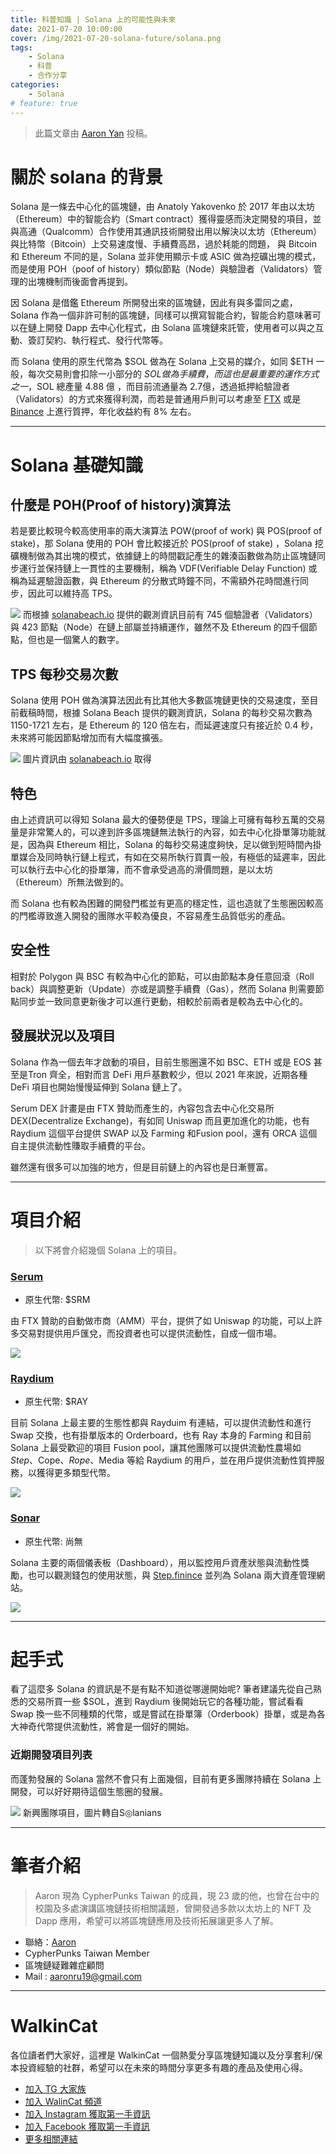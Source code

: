 ```yaml
---
title: 科普知識 | Solana 上的可能性與未來
date: 2021-07-20 10:00:00
cover: /img/2021-07-20-solana-future/solana.png
tags:
    - Solana
    - 科普
    - 合作分享
categories:
    - Solana
# feature: true
---
```


> 此篇文章由 [Aaron Yan](https://t.me/AaronYan) 投稿。

# 關於 solana 的背景

Solana 是一條去中心化的區塊鏈，由 Anatoly Yakovenko 於 2017 年由以太坊（Ethereum）中的智能合約（Smart contract）獲得靈感而決定開發的項目，並與高通（Qualcomm）合作使用其通訊技術開發出用以解決以太坊（Ethereum）與比特幣（Bitcoin）上交易速度慢、手續費高昂，過於耗能的問題， 與 Bitcoin 和 Ethereum 不同的是，Solana 並非使用顯示卡或 ASIC 做為挖礦出塊的模式，而是使用 POH（poof of history）類似節點（Node）與驗證者（Validators）管理的出塊機制而後面會再提到。

因 Solana 是借鑑 Ethereum 所開發出來的區塊鏈，因此有與多雷同之處，Solana 作為一個非許可制的區塊鏈，同樣可以撰寫智能合約，智能合約意味著可以在鏈上開發 Dapp 去中心化程式，由 Solana 區塊鏈來託管，使用者可以與之互動、簽訂契約、執行程式、發行代幣等。

而 Solana 使用的原生代幣為 $SOL 做為在 Solana 上交易的媒介，如同 $ETH 一般，每次交易則會扣除一小部分的 $SOL 做為手續費，而這也是最重要的運作方式之一，$SOL 總產量 4.88 億 ，而目前流通量為 2.7億，透過抵押給驗證者（Validators）的方式來獲得利潤，而若是普通用戶則可以考慮至 [FTX](https://ftx.com/#a=2023804) 或是 [Binance](https://www.binance.com/) 上進行質押，年化收益約有 8% 左右。

--- 
# Solana 基礎知識
## 什麼是 POH(Proof of history)演算法
若是要比較現今較高使用率的兩大演算法 POW(proof of work) 與 POS(proof of stake)，那 Solana 使用的 POH 會比較接近於 POS(proof of stake) ，Solana 挖礦機制做為其出塊的模式，依據鏈上的時間戳記產生的雜湊函數做為防止區塊鏈同步運行並保持鏈上一貫性的主要機制，稱為 VDF(Verifiable Delay Function) 或稱為延遲驗證函數，與 Ethereum 的分散式時鐘不同，不需額外花時間進行同步，因此可以維持高 TPS。

![](https://i.imgur.com/rTopYLo.jpg)
而根據 [solanabeach.io](https://solanabeach.io/) 提供的觀測資訊目前有 745 個驗證者（Validators）與 423 節點（Node）在鏈上部屬並持續運作，雖然不及 Ethereum 的四千個節點，但也是一個驚人的數字。

## TPS 每秒交易次數
Solana 使用 POH 做為演算法因此有比其他大多數區塊鏈更快的交易速度，至目前截稿時間，根據 Solana Beach 提供的觀測資訊，Solana 的每秒交易次數為 1150-1721 左右，是 Ethereum 的 120 倍左右，而延遲速度只有接近於 0.4 秒，未來將可能因節點增加而有大幅度擴張。

![](https://i.imgur.com/ikZeovo.jpg)
圖片資訊由 [solanabeach.io](https://solanabeach.io/) 取得

## 特色
由上述資訊可以得知 Solana 最大的優勢便是 TPS，理論上可擁有每秒五萬的交易量是非常驚人的，可以達到許多區塊鏈無法執行的內容，如去中心化掛單簿功能就是，因為與 Ethereum 相比，Solana 的每秒交易速度夠快，足以做到短時間內掛單媒合及同時執行鏈上程式，有如在交易所執行買賣一般，有極低的延遲率，因此可以執行去中心化的掛單簿，而不會承受過高的滑價問題，是以太坊（Ethereum）所無法做到的。

而 Solana 也有較為困難的開發門檻並有更高的穩定性，這也造就了生態圈因較高的門檻導致進入開發的團隊水平較為優良，不容易產生品質低劣的產品。

## 安全性
相對於 Polygon 與 BSC 有較為中心化的節點，可以由節點本身任意回滾（Roll back）與調整更新（Update）亦或是調整手續費（Gas），然而 Solana 則需要節點同步並一致同意更新後才可以進行更動，相較於前兩者是較為去中心化的。

## 發展狀況以及項目

Solana 作為一個去年才啟動的項目，目前生態圈還不如 BSC、ETH 或是 EOS 甚至是Tron 齊全，相對而言 DeFi 用戶基數較少，但以 2021 年來說，近期各種 DeFi 項目也開始慢慢延伸到 Solana 鏈上了。

Serum DEX 計畫是由 FTX 贊助而產生的，內容包含去中心化交易所 DEX(Decentralize Exchange)，有如同 Uniswap 而且更加進化的功能，也有 Raydium 這個平台提供 SWAP 以及 Farming 和Fusion pool，還有 ORCA 這個自主提供流動性賺取手續費的平台。

雖然還有很多可以加強的地方，但是目前鏈上的內容也是日漸豐富。

---
# 項目介紹

> 以下將會介紹幾個 Solana 上的項目。

### [Serum](https://swap.projectserum.com/)
- 原生代幣: $SRM

由 FTX 贊助的自動做市商（AMM）平台，提供了如 Uniswap 的功能，可以上許多交易對提供用戶匯兌，而投資者也可以提供流動性，自成一個市場。

![](https://i.imgur.com/9tlidXe.jpg)

### [Raydium](https://raydium.io/)
- 原生代幣: $RAY

目前 Solana 上最主要的生態性都與 Rayduim 有連結，可以提供流動性和進行 Swap 交換，也有掛單版本的 Orderboard，也有 Ray 本身的 Farming 和目前 Solana 上最受歡迎的項目 Fusion pool，讓其他團隊可以提供流動性農場如 $Step、$Cope、$Rope、$Media 等給 Raydium 的用戶，並在用戶提供流動性質押服務，以獲得更多類型代幣。

![](https://i.imgur.com/BpMUOy7.png)

### [Sonar](https://sonar.watch/dashboard)
- 原生代幣: 尚無

Solana 主要的兩個儀表板（Dashboard），用以監控用戶資產狀態與流動性獎勵，也可以觀測錢包的使用狀態，與 [Step.finince](https://step.finance/) 並列為 Solana 兩大資產管理網站。

![](https://i.imgur.com/SiGAYw9.jpg)

---

# 起手式
看了這麼多 Solana 的資訊是不是有點不知道從哪邊開始呢?
筆者建議先從自己熟悉的交易所買一些 $SOL，進到 Raydium 後開始玩它的各種功能，嘗試看看 Swap 換一些不同種類的代幣，或是嘗試在掛單簿（Orderbook）掛單，或是為各大神奇代幣提供流動性，將會是一個好的開始。

### 近期開發項目列表
而蓬勃發展的 Solana 當然不會只有上面幾個，目前有更多團隊持續在 Solana 上開發，可以好好期待這個生態圈的發展。

![](https://i.imgur.com/hl4i6it.jpg)
新興團隊項目，圖片轉自S◎lanians

--- 
# 筆者介紹

> Aaron 現為 CypherPunks Taiwan 的成員，現 23 歲的他，也曾在台中的校園及多處演講區塊鏈技術相關議題，曾開發過多款以太坊上的 NFT 及 Dapp 應用，希望可以將區塊鏈應用及技術拓展讓更多人了解。

- 聯絡：[Aaron](https://t.me/AaronYan)
- CypherPunks Taiwan Member
- 區塊鏈疑難雜症顧問
- Mail : aaronru19@gmail.com

--- 
# WalkinCat
各位讀者們大家好，這裡是 WalkinCat 一個熱愛分享區塊鏈知識以及分享套利/保本投資經驗的社群，希望可以在未來的時間分享更多有趣的產品及使用心得。

- [加入 TG 大家族](https://t.me/walkincat)
- [加入 WalinCat 頻道](https://t.me/walkincat2020)
- [加入 Instagram 獲取第一手資訊](https://bit.ly/2TgZ6ou)
- [加入 Facebook 獲取第一手資訊](https://bit.ly/3xMmPMd)
- [更多相關連結](https://linktr.ee/walkincat)